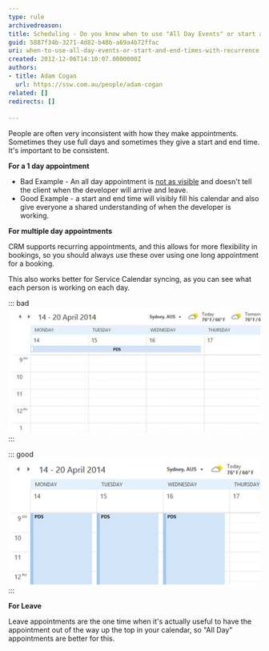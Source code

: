```yaml
---
type: rule
archivedreason: 
title: Scheduling - Do you know when to use "All Day Events" or start and end times with recurrence?
guid: 5887f34b-3271-4d82-b48b-a69a4b72ffac
uri: when-to-use-all-day-events-or-start-and-end-times-with-recurrence
created: 2012-12-06T14:10:07.0000000Z
authors:
- title: Adam Cogan
  url: https://ssw.com.au/people/adam-cogan
related: []
redirects: []

---
```


People are often very inconsistent with how they make appointments. Sometimes they use full days and sometimes they give a start and end time. It's important to be consistent.

**For a 1 day appointment**

* Bad Example - An all day appointment is [not as visible](/appointments-do-you-send-outlook-calendar-appointments-when-appropriate) and doesn't tell the client when the developer will arrive and leave.
* Good Example - a start and end time will visibly fill his calendar and also give everyone a shared understanding of when the developer is working.




**For multiple day appointments**

CRM supports recurring appointments, and this allows for more flexibility in bookings, so you should always use these over using one long appointment for a booking.

<!--endintro-->

This also works better for Service Calendar syncing, as you can see what each person is working on each day.


::: bad  
![Figure: Bad Example – If a change is needed on Tuesday’s booking, there will an issue](recurring-appointment-bad.png)  
:::


::: good  
![Figure: Good Example – Easy to alter any individual day as needed](recurring-appointment-good.png)  
:::

**For Leave**

Leave appointments are the one time when it's actually useful to have the appointment out of the way up the top in your calendar, so "All Day" appointments are better for this.
